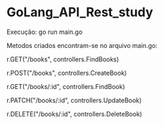 # GoLang_API_Rest_study

Execução: go run main.go


Metodos criados encontram-se no arquivo main.go:

r.GET("/books", controllers.FindBooks)

r.POST("/books", controllers.CreateBook)

r.GET("/books/:id", controllers.FindBook)

r.PATCH("/books/:id", controllers.UpdateBook)

r.DELETE("/books/:id", controllers.DeleteBook)
